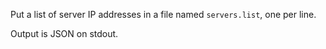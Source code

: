 Put a list of server IP addresses in a file named `servers.list`, one per line.

Output is JSON on stdout.
